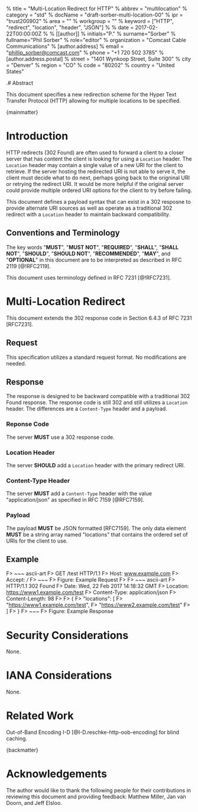 % title = "Multi-Location Redirect for HTTP"
% abbrev = "multilocation"
% category = "std"
% docName = "draft-sorber-multi-location-00"
% ipr = "trust200902"
% area = ""
% workgroup = ""
% keyword = ["HTTP", "redirect", "location", "header", "JSON"]
%
% date = 2017-02-22T00:00:00Z
%
% [[author]]
% initials="P."
% surname="Sorber"
% fullname="Phil Sorber"
% role="editor"
% organization = "Comcast Cable Communications"
%   [author.address]
%   email = "phillip_sorber@comcast.com"
%   phone = "+1 720 502 3785"
%     [author.address.postal]
%     street = "1401 Wynkoop Street, Suite 300"
%     city = "Denver"
%     region = "CO"
%     code = "80202"
%     country = "United States"

.# Abstract

This document specifies a new redirection scheme for the Hyper Text
Transfer Protocol (HTTP) allowing for multiple locations to be
specified.

{mainmatter}

# Introduction

HTTP redirects (302 Found) are often used to forward a client to a closer server
that has content the client is looking for using a `Location` header. The `Location`
header may contain a single value of a new URI for the client to retrieve. If the
server hosting the redirected URI is not able to serve it, the client must decide what
to do next, perhaps going back to the origninal URI or retrying the redirect URI. It
would be more helpful if the original server could provide multiple ordered URI
options for the client to try before failing.

This document defines a payload syntax that can exist in a 302 resposne to provide
alternate URI sources as well as operate as a traditional 302 redirect with a `Location`
header to maintain backward compatibility.

## Conventions and Terminology

The key words "**MUST**", "**MUST NOT**", "**REQUIRED**", "**SHALL**", "**SHALL NOT**",
"**SHOULD**", "**SHOULD NOT**", "**RECOMMENDED**", "**MAY**", and "**OPTIONAL**" in this
document are to be interpreted as described in RFC 2119 [@!RFC2119].

This document uses terminology defined in RFC 7231 [@!RFC7231].

# Multi-Location Redirect

This document extends the 302 response code in Section 6.4.3 of RFC 7231 [RFC7231].

## Request

This specification utilizes a standard request format. No modifications are needed.

## Response

The response is designed to be backward compatible with a traditional 302 Found response.
The response code is still 302 and still utilizes a `Location` header. The differences are
a `Content-Type` header and a payload.

### Reponse Code

The server **MUST** use a 302 response code.

### Location Header

The server **SHOULD** add a `Location` header with the primary redirect URI.

### Content-Type Header

The server **MUST** add a `Content-Type` header with the value "application/json" as
specified in RFC 7159 [@RFC7159].

### Payload

The payload **MUST** be JSON formatted [RFC7159]. The only data element **MUST** be a string array
named "locations" that contains the ordered set of URIs for the client to use.

## Example

F> ~~~ ascii-art
F> GET /test HTTP/1.1
F> Host: www.example.com
F> Accept: */*
F> ~~~
F> Figure: Example Request
F>
F> ~~~ ascii-art
F> HTTP/1.1 302 Found
F> Date: Wed, 22 Feb 2017 14:18:32 GMT
F> Location: https://www1.example.com/test
F> Content-Type: application/json
F> Content-Length: 98
F>
F> {
F>   "locations": [
F>     "https://www1.example.com/test",
F>     "https://www2.example.com/test"
F>   ]
F> }
F> ~~~
F> Figure: Example Response

# Security Considerations

None.

# IANA Considerations

None.

# Related Work

Out-of-Band Encoding I-D [@I-D.reschke-http-oob-encoding] for blind caching.

{backmatter}

# Acknowledgements

The author would like to thank the following people for their
contributions in reviewing this document and providing feedback: Matthew Miller, Jan van Doorn,
and Jeff Elsloo.
